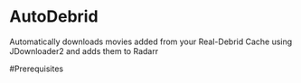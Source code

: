 # AutoDebrid
Automatically downloads movies added from your Real-Debrid Cache using JDownloader2 and adds them to Radarr

#Prerequisites



